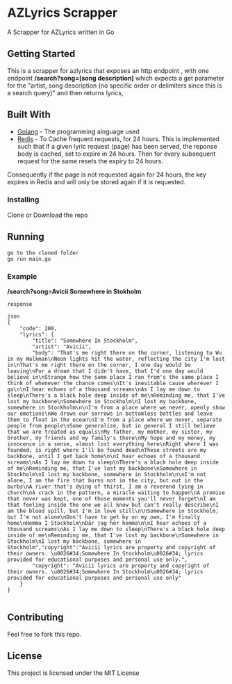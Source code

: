 # AZLyrics Scrapper

A Scrapper for AZLyrics written in Go

## Getting Started

This is a scrapper for azlyrics that exposes an http endpoint , with one endpoint **/search?song=[song description]** which expects a get parameter for the "artist, song description (no specific order or delimiters since this is a search query)" and then returns lyrics, 

## Built With

* [Golang](https://golang.org/) - The programming alnguage used
* [Redis](https://redis.io/) - To Cache frequent requests, for 24 hours. This is implemented such that if a given lyric request (page) has been served, the reponse body is cached, set to expire in 24 hours. Then for every subsequent request for the same resets the expiry to 24 hours.

Consequently if the page is not requested again for 24 hours, the key expires in Redis and will only be stored again if it is requested.

### Installing

Clone or Download the repo

## Running

```
go to the cloned folder
go run main.go
```

### Example

**/search?song=Avicii Somewhere in Stokholm**

```
response 

json
{
    "code": 200,
    "lyrics": {
        "title": "Somewhere In Stockholm",
        "artist": "Avicii",
        "body": "That's me right there on the corner, listening to Wu in my Walkman\nNeon lights hit the water, reflecting the city I'm lost in\nThat's me right there on the corner, I one day would be leaving\nFor a dream that I didn't have, that I'd one day would believe in\nStrange how the same place I ran from's the same place I think of whenever the chance comes\nIt's inevitable cause wherever I go\n\nI hear echoes of a thousand screams\nAs I lay me down to sleep\nThere's a black hole deep inside of me\nReminding me, that I've lost my backbone\nSomewhere in Stockholm\nI lost my backbone, somewhere in Stockholm\n\nI'm from a place where we never, openly show our emotions\nWe drown our sorrows in bottomless bottles and leave them to float in the ocean\nI'm from a place where we never, separate people from people\nSome generalize, but in general I still believe that we are treated as equals\nMy father, my mother, my sister, my brother, my friends and my family's there\nMy hope and my money, my innocence in a sense, almost lost everything here\nRight where I was founded, is right where I'll be found dead\nThese streets are my backbone, until I get back home\n\nI hear echoes of a thousand screams\nAs I lay me down to sleep\nThere's a black hole deep inside of me\nReminding me, that I've lost my backbone\nSomewhere in Stockholm\nI lost my backbone, somewhere in Stockholm\n\nI'm not alone, I am the fire that burns not in the city, but out in the burbs\nA river that's dying of thirst, I am a reverend lying in church\nA crack in the pattern, a miracle waiting to happen\nA promise that never was kept, one of those moments you'll never forget\nI am that feeling inside the one we all know but can't really describe\nI am the blood spill, but I'm in love still\n\nSomewhere in Stockholm, but I'm not alone\nDon't have to get by on my own, I'm finally home\nHemma I Stockholm\nDär jag hör hemma\n\nI hear echoes of a thousand screams\nAs I lay me down to sleep\nThere's a black hole deep inside of me\nReminding me, that I've lost my backbone\nSomewhere in Stockholm\nI lost my backbone, somewhere in Stockholm","copyright":"Avicii lyrics are property and copyright of their owners. \u0026#34;Somewhere In Stockholm\u0026#34; lyrics provided for educational purposes and personal use only.",
        "copyright": "Avicii lyrics are property and copyright of their owners. \u0026#34;Somewhere In Stockholm\u0026#34; lyrics provided for educational purposes and personal use only"
    }
}


```
## Contributing

Feel free to fork this repo.

## License

This project is licensed under the MIT License 


